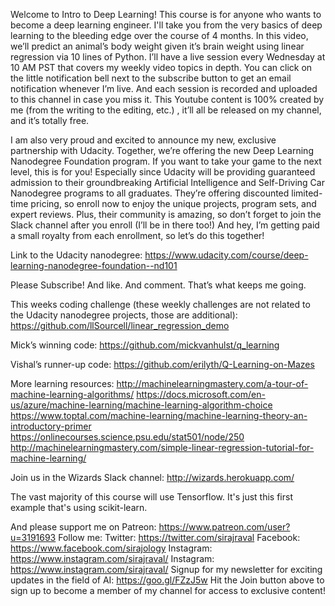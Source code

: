 Welcome to Intro to Deep Learning! This course is for anyone who wants to become a deep learning engineer. I'll take you from the very basics of deep learning to the bleeding edge over the course of 4 months. In this video, we’ll predict an animal’s body weight given it’s brain weight using linear regression via 10 lines of Python. I’ll have a live session every Wednesday at 10 AM PST that covers my weekly video topics in depth. You can click on the little notification bell next to the subscribe button to get an email notification whenever I’m live. And each session is recorded and uploaded to this channel in case you miss it. This Youtube content is 100% created by me (from the writing to the editing, etc.) , it’ll all be released on my channel, and it’s totally free.

I am also very proud and excited to announce my new, exclusive partnership with Udacity. Together, we’re offering the new Deep Learning Nanodegree Foundation program. If you want to take your game to the next level, this is for you! Especially since Udacity will be providing guaranteed admission to their groundbreaking Artificial Intelligence and Self-Driving Car Nanodegree programs to all graduates. They’re offering discounted limited-time pricing, so enroll now to enjoy the unique projects, program sets, and expert reviews. Plus, their community is amazing, so don’t forget to join the Slack channel after you enroll (I’ll be in there too!) And hey, I’m getting paid a small royalty from each enrollment, so let’s do this together!

Link to the Udacity nanodegree:
https://www.udacity.com/course/deep-learning-nanodegree-foundation--nd101

Please Subscribe! And like. And comment. That’s what keeps me going.

This weeks coding challenge (these weekly challenges are not related to the Udacity nanodegree projects, those are additional):
https://github.com/llSourcell/linear_regression_demo

Mick’s winning code:
https://github.com/mickvanhulst/q_learning

Vishal’s runner-up code:
https://github.com/erilyth/Q-Learning-on-Mazes

More learning resources:
http://machinelearningmastery.com/a-tour-of-machine-learning-algorithms/
https://docs.microsoft.com/en-us/azure/machine-learning/machine-learning-algorithm-choice
https://www.toptal.com/machine-learning/machine-learning-theory-an-introductory-primer
https://onlinecourses.science.psu.edu/stat501/node/250
http://machinelearningmastery.com/simple-linear-regression-tutorial-for-machine-learning/

Join us in the Wizards Slack channel:
http://wizards.herokuapp.com/

The vast majority of this course will use Tensorflow. It's just this first example that's using scikit-learn.

And please support me on Patreon:
https://www.patreon.com/user?u=3191693
Follow me:
Twitter: https://twitter.com/sirajraval
Facebook: https://www.facebook.com/sirajology Instagram: https://www.instagram.com/sirajraval/ Instagram: https://www.instagram.com/sirajraval/ 
Signup for my newsletter for exciting updates in the field of AI:
https://goo.gl/FZzJ5w
Hit the Join button above to sign up to become a member of my channel for access to exclusive content!